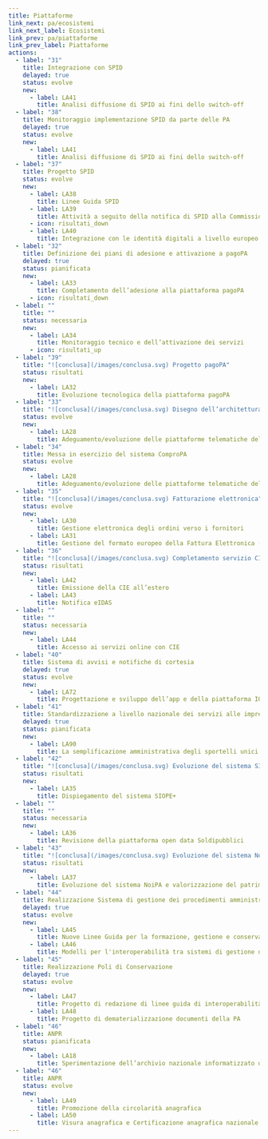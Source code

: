 ```yaml
---
title: Piattaforme
link_next: pa/ecosistemi
link_next_label: Ecosistemi
link_prev: pa/piattaforme
link_prev_label: Piattaforme
actions:
  - label: "31"
    title: Integrazione con SPID
    delayed: true
    status: evolve
    new:
      - label: LA41
        title: Analisi diffusione di SPID ai fini dello switch-off
  - label: "38"
    title: Monitoraggio implementazione SPID da parte delle PA
    delayed: true
    status: evolve
    new:
      - label: LA41
        title: Analisi diffusione di SPID ai fini dello switch-off
  - label: "37"
    title: Progetto SPID
    status: evolve
    new:
      - label: LA38
        title: Linee Guida SPID
      - label: LA39
        title: Attività a seguito della notifica di SPID alla Commissione Europea
      - icon: risultati_down
      - label: LA40
        title: Integrazione con le identità digitali a livello europeo
  - label: "32"
    title: Definizione dei piani di adesione e attivazione a pagoPA
    delayed: true
    status: pianificata
    new:
      - label: LA33
        title: Completamento dell’adesione alla piattaforma pagoPA
      - icon: risultati_down
  - label: ""
    title: ""
    status: necessaria
    new:
      - label: LA34
        title: Monitoraggio tecnico e dell’attivazione dei servizi
      - icon: risultati_up
  - label: "39"
    title: "![conclusa](/images/conclusa.svg) Progetto pagoPA"
    status: risultati
    new:
      - label: LA32
        title: Evoluzione tecnologica della piattaforma pagoPA
  - label: "33"
    title: "![conclusa](/images/conclusa.svg) Disegno dell’architettura del sistema ComproPA"
    status: evolve
    new:
      - label: LA28
        title: Adeguamento/evoluzione delle piattaforme telematiche del public e-procurement
  - label: "34"
    title: Messa in esercizio del sistema ComproPA
    status: evolve
    new:
      - label: LA28
        title: Adeguamento/evoluzione delle piattaforme telematiche del public e-procurement
  - label: "35"
    title: "![conclusa](/images/conclusa.svg) Fatturazione elettronica"
    status: evolve
    new:
      - label: LA30
        title: Gestione elettronica degli ordini verso i fornitori
      - label: LA31
        title: Gestione del formato europeo della Fattura Elettronica (EN)
  - label: "36"
    title: "![conclusa](/images/conclusa.svg) Completamento servizio CIE"
    status: risultati
    new:
      - label: LA42
        title: Emissione della CIE all’estero
      - label: LA43
        title: Notifica eIDAS
  - label: ""
    title: ""
    status: necessaria
    new:
      - label: LA44
        title: Accesso ai servizi online con CIE
  - label: "40"
    title: Sistema di avvisi e notifiche di cortesia
    delayed: true
    status: evolve
    new:
      - label: LA72
        title: Progettazione e sviluppo dell’app e della piattaforma IO
  - label: "41"
    title: Standardizzazione a livello nazionale dei servizi alle imprese
    delayed: true
    status: pianificata
    new:
      - label: LA90
        title: La semplificazione amministrativa degli sportelli unici delle attività produttive e dell’edilizia
  - label: "42"
    title: "![conclusa](/images/conclusa.svg) Evoluzione del sistema SIOPE (SIOPE+)"
    status: risultati
    new:
      - label: LA35
        title: Dispiegamento del sistema SIOPE+
  - label: ""
    title: ""
    status: necessaria
    new:
      - label: LA36
        title: Revisione della piattaforma open data Soldipubblici
  - label: "43"
    title: "![conclusa](/images/conclusa.svg) Evoluzione del sistema NoiPA"
    status: risultati
    new:
      - label: LA37
        title: Evoluzione del sistema NoiPA e valorizzazione del patrimonio informativo gestito
  - label: "44"
    title: Realizzazione Sistema di gestione dei procedimenti amministrativi nazionali
    delayed: true
    status: evolve
    new:
      - label: LA45
        title: Nuove Linee Guida per la formazione, gestione e conservazione dei documenti informatici
      - label: LA46
        title: Modelli per l'interoperabilità tra sistemi di gestione documentale delle PA
  - label: "45"
    title: Realizzazione Poli di Conservazione
    delayed: true
    status: evolve
    new:
      - label: LA47
        title: Progetto di redazione di linee guida di interoperabilità tra sistemi di conservazione
      - label: LA48
        title: Progetto di dematerializzazione documenti della PA
  - label: "46"
    title: ANPR
    status: pianificata
    new:
      - label: LA18
        title: Sperimentazione dell’archivio nazionale informatizzato dei registri di stato civile in ANPR
  - label: "46"
    title: ANPR
    status: evolve
    new:
      - label: LA49
        title: Promozione della circolarità anagrafica
      - label: LA50
        title: Visura anagrafica e Certificazione anagrafica nazionale
---
```

